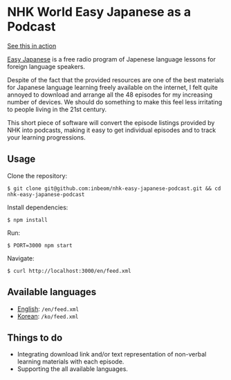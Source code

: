 # NHK World Easy Japanese as a Podcast

[See this in action](https://nhk-world-easy-japanese.herokuapp.com/en/feed.xml)

[Easy Japanese](https://www.nhk.or.jp/lesson/english/) is a free radio program
of Japenese language lessons for foreign language speakers.

Despite of the fact that the provided resources are one of the best materials
for Japanese language learning freely available on the internet, I felt quite
annoyed to download and arrange all the 48 episodes for my increasing number of
devices. We should do something to make this feel less irritating to people
living in the 21st century.

This short piece of software will convert the episode listings provided by NHK
into podcasts, making it easy to get individual episodes and to track your
learning progressions.

## Usage

Clone the repository:

```
$ git clone git@github.com:inbeom/nhk-easy-japanese-podcast.git && cd nhk-easy-japanese-podcast
```

Install dependencies:

```
$ npm install
```

Run:

```
$ PORT=3000 npm start
```

Navigate:

```
$ curl http://localhost:3000/en/feed.xml
```

## Available languages

  - [English](https://nhk-world-easy-japanese.herokuapp.com/en/feed.xml): `/en/feed.xml`
  - [Korean](https://nhk-world-easy-japanese.herokuapp.com/ko/feed.xml): `/ko/feed.xml`

## Things to do

  - Integrating download link and/or text representation of non-verbal learning
    materials with each episode.
  - Supporting the all available languages.
